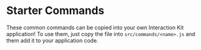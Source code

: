 # Starter Commands

These common commands can be copied into your own Interaction Kit application! To use them, just copy the file into `src/commands/<name>.js` and them add it to your application code.
